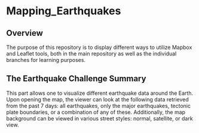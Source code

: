 # Mapping_Earthquakes

## Overview

The purpose of this repository is to display different ways to utilize Mapbox and Leaflet tools, both in the main repository as well as the individual branches for learning purposes. 

## The Earthquake Challenge Summary

This part allows one to visualize different earthquake data around the Earth. Upon opening the map, the viewer can look at the following data retrieved from the past 7 days: all earthquakes, only the major earthquakes, tectonic plate boundaries, or a combination of any of these. Additionally, the map background can be viewed in various street styles: normal, satellite, or dark view.
